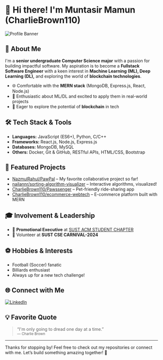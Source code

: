 # 👋 Hi there! I'm Muntasir Mamun (CharlieBrown110)

![Profile Banner](https://github.com/CharlieBrown110/CharlieBrown110/assets/your-banner.png) <!-- Optional: Add your own banner image! -->

## 🚀 About Me
I'm a **senior undergraduate Computer Science major** with a passion for building impactful software. My aspiration is to become a **Fullstack Software Engineer** with a keen interest in **Machine Learning (ML), Deep Learning (DL),** and exploring the world of **blockchain technologies**.

- 🌐 Comfortable with the **MERN stack** (MongoDB, Express.js, React, Node.js)
- 🤖 Enthusiastic about ML/DL and excited to apply them in real-world projects
- 🔗 Eager to explore the potential of **blockchain** in tech

## 🛠️ Tech Stack & Tools
- **Languages:** JavaScript (ES6+), Python, C/C++
- **Frameworks:** React.js, Node.js, Express.js
- **Databases:** MongoDB, MySQL
- **Others:** Docker, Git & GitHub, RESTful APIs, HTML/CSS, Bootstrap

## 🌟 Featured Projects
- [NazmulRahul/PawPal](https://github.com/NazmulRahul/PawPal) – My favorite collaborative project so far!
- [nailannr/sorting-algorithm-visualizer](https://github.com/nailannr/sorting-algorithm-visualizer) – Interactive algorithms, visualized!
- [CharlieBrown110/Pawssenger](https://github.com/CharlieBrown110/Pawssenger) – Pet-friendly ride-sharing app
- [CharlieBrown110/ecommerce-webtech](https://github.com/CharlieBrown110/ecommerce-webtech) – E-commerce platform built with MERN

## 🎓 Involvement & Leadership
- 🏅 **Promotional Executive** at [SUST ACM STUDENT CHAPTER](https://www.facebook.com/sust.acmsc)
- 🎉 Volunteer at **SUST CSE CARNIVAL-2024**

## ⚽ Hobbies & Interests
- Football (Soccer) fanatic
- Billiards enthusiast
- Always up for a new tech challenge!

## 🌐 Connect with Me
[![LinkedIn](https://img.shields.io/badge/Muntasir%20Mamun-LinkedIn-blue?logo=linkedin)](https://www.linkedin.com/in/muntasir-mamun-53282b283/)

## 💡 Favorite Quote
> “I'm only going to dread one day at a time.”  
> <sub>— Charlie Brown</sub>

---

Thanks for stopping by! Feel free to check out my repositories or connect with me. Let’s build something amazing together! 🚀
